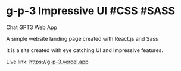 # g-p-3  Impressive UI #CSS #SASS

Chat GPT3 Web App

A simple website landing page created with React.js and Sass

It is a site created with eye catching UI and impressive features.

Live link: https://g-p-3.vercel.app

